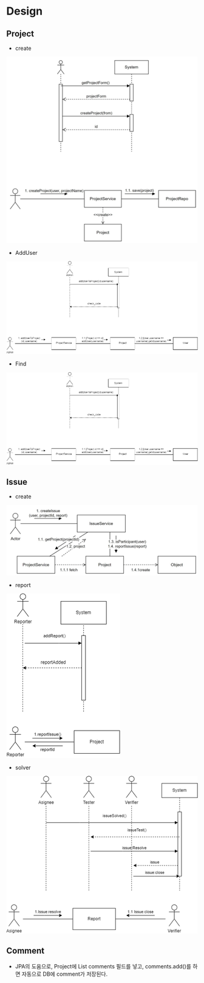#   Design
##  Project
+   create

![design](./resources/create_project.jpg)


+ AddUser

![design](./resources/addUserToProject.png)


+ Find

![design](./resources/addUserToProject.png)


##  Issue
+   create

![design](./resources/report_issue.jpg)

+  report

![design](./resources/addIssue.png)

+  solver

![design](./resources/issueSolved.png)

##  Comment
+   JPA의 도움으로, Project에 List<Comment> comments 필드를 넣고, comments.add()를 하면 자동으로 DB에 comment가 저장된다.
